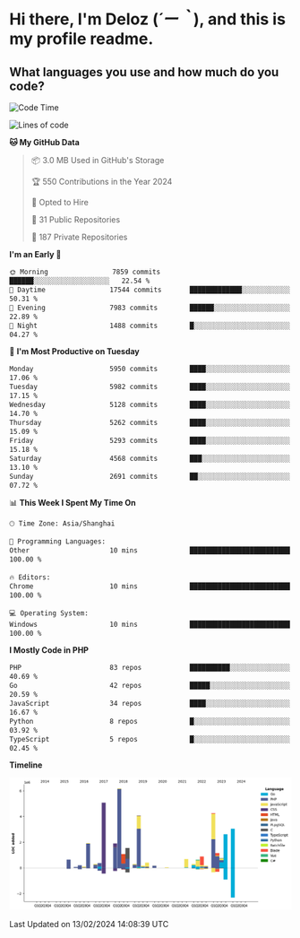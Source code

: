 # **Hi there, I'm Deloz (*´ー｀*), and this is my profile readme.**

## **What languages you use and how much do you code?**

<!--START_SECTION:waka-->
![Code Time](http://img.shields.io/badge/Code%20Time-3%2C316%20hrs%2016%20mins-blue)

![Lines of code](https://img.shields.io/badge/From%20Hello%20World%20I%27ve%20Written-38.9%20million%20lines%20of%20code-blue)

**🐱 My GitHub Data** 

> 📦 3.0 MB Used in GitHub's Storage 
 > 
> 🏆 550 Contributions in the Year 2024
 > 
> 💼 Opted to Hire
 > 
> 📜 31 Public Repositories 
 > 
> 🔑 187 Private Repositories 
 > 
**I'm an Early 🐤** 

```text
🌞 Morning                7859 commits        ██████░░░░░░░░░░░░░░░░░░░   22.54 % 
🌆 Daytime                17544 commits       █████████████░░░░░░░░░░░░   50.31 % 
🌃 Evening                7983 commits        ██████░░░░░░░░░░░░░░░░░░░   22.89 % 
🌙 Night                  1488 commits        █░░░░░░░░░░░░░░░░░░░░░░░░   04.27 % 
```
📅 **I'm Most Productive on Tuesday** 

```text
Monday                   5950 commits        ████░░░░░░░░░░░░░░░░░░░░░   17.06 % 
Tuesday                  5982 commits        ████░░░░░░░░░░░░░░░░░░░░░   17.15 % 
Wednesday                5128 commits        ████░░░░░░░░░░░░░░░░░░░░░   14.70 % 
Thursday                 5262 commits        ████░░░░░░░░░░░░░░░░░░░░░   15.09 % 
Friday                   5293 commits        ████░░░░░░░░░░░░░░░░░░░░░   15.18 % 
Saturday                 4568 commits        ███░░░░░░░░░░░░░░░░░░░░░░   13.10 % 
Sunday                   2691 commits        ██░░░░░░░░░░░░░░░░░░░░░░░   07.72 % 
```


📊 **This Week I Spent My Time On** 

```text
🕑︎ Time Zone: Asia/Shanghai

💬 Programming Languages: 
Other                    10 mins             █████████████████████████   100.00 % 

🔥 Editors: 
Chrome                   10 mins             █████████████████████████   100.00 % 

💻 Operating System: 
Windows                  10 mins             █████████████████████████   100.00 % 
```

**I Mostly Code in PHP** 

```text
PHP                      83 repos            ██████████░░░░░░░░░░░░░░░   40.69 % 
Go                       42 repos            █████░░░░░░░░░░░░░░░░░░░░   20.59 % 
JavaScript               34 repos            ████░░░░░░░░░░░░░░░░░░░░░   16.67 % 
Python                   8 repos             █░░░░░░░░░░░░░░░░░░░░░░░░   03.92 % 
TypeScript               5 repos             █░░░░░░░░░░░░░░░░░░░░░░░░   02.45 % 
```



**Timeline**

![Lines of Code chart](https://raw.githubusercontent.com/deloz/deloz/main/assets/bar_graph.png)


 Last Updated on 13/02/2024 14:08:39 UTC
<!--END_SECTION:waka-->
